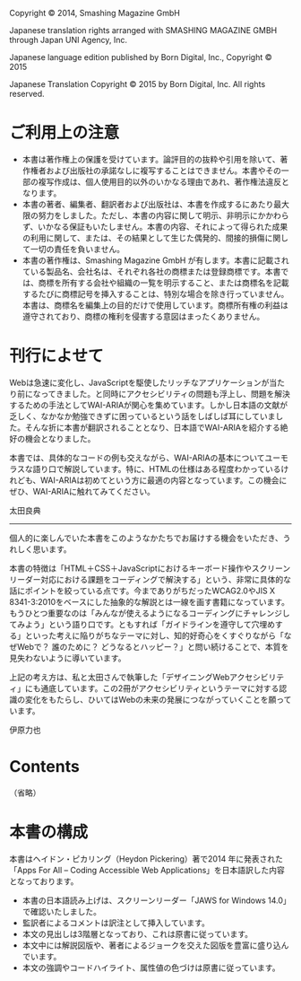 Copyright © 2014, Smashing Magazine GmbH

Japanese translation rights arranged with SMASHING MAGAZINE GMBH through Japan UNI Agency, Inc.

Japanese language edition published by Born Digital, Inc., Copyright © 2015

Japanese Translation Copyright © 2015 by Born Digital, Inc. All rights reserved.

# ご利用上の注意

- 本書は著作権上の保護を受けています。論評目的の抜粋や引用を除いて、著作権者および出版社の承諾なしに複写することはできません。本書やその一部の複写作成は、個人使用目的以外のいかなる理由であれ、著作権法違反となります。
- 本書の著者、編集者、翻訳者および出版社は、本書を作成するにあたり最大限の努力をしました。ただし、本書の内容に関して明示、非明示にかかわらず、いかなる保証もいたしません。本書の内容、それによって得られた成果の利用に関して、または、その結果として生じた偶発的、間接的損傷に関して一切の責任を負いません。
- 本書の著作権は、Smashing Magazine GmbH が有します。本書に記載されている製品名、会社名は、それぞれ各社の商標または登録商標です。本書では、商標を所有する会社や組織の一覧を明示すること、または商標名を記載するたびに商標記号を挿入することは、特別な場合を除き行っていません。本書は、商標名を編集上の目的だけで使用しています。商標所有権の利益は遵守されており、商標の権利を侵害する意図はまったくありません。

# 刊行によせて

Webは急速に変化し、JavaScriptを駆使したリッチなアプリケーションが当たり前になってきました。と同時にアクセシビリティの問題も浮上し、問題を解決するための手法としてWAI-ARIAが関心を集めています。しかし日本語の文献が乏しく、なかなか勉強できずに困っているという話をしばしば耳にしていました。そんな折に本書が翻訳されることとなり、日本語でWAI-ARIAを紹介する絶好の機会となりました。

本書では、具体的なコードの例も交えながら、WAI-ARIAの基本についてユーモラスな語り口で解説しています。特に、HTMLの仕様はある程度わかっているけれども、WAI-ARIAは初めてという方に最適の内容となっています。この機会にぜひ、WAI-ARIAに触れてみてください。

太田良典

---

個人的に楽しんでいた本書をこのようなかたちでお届けする機会をいただき、うれしく思います。

本書の特徴は「HTML＋CSS＋JavaScriptにおけるキーボード操作やスクリーンリーダー対応における課題をコーディングで解決する」という、非常に具体的な話にポイントを絞っている点です。今までありがちだったWCAG2.0やJIS X 8341-3:2010をベースにした抽象的な解説とは一線を画す書籍になっています。もうひとつ重要なのは「みんなが使えるようになるコーディングにチャレンジしてみよう」という語り口です。ともすれば「ガイドラインを遵守して穴埋めする」といった考えに陥りがちなテーマに対し、知的好奇心をくすぐりながら「なぜWebで？ 誰のために？ どうなるとハッピー？」と問い続けることで、本質を見失わないように導いています。

上記の考え方は、私と太田さんで執筆した「デザイニングWebアクセシビリティ」にも通底しています。この2冊がアクセシビリティというテーマに対する認識の変化をもたらし、ひいてはWebの未来の発展につながっていくことを願っています。

伊原力也

# Contents

（省略）

# 本書の構成

本書はヘイドン・ピカリング（Heydon Pickering）著で2014 年に発表された「Apps For All – Coding Accessible Web Applications」を日本語訳した内容となっております。

- 本書の日本語読み上げは、スクリーンリーダー「JAWS for Windows 14.0」で確認いたしました。
- 監訳者によるコメントは訳注として挿入しています。
- 本文の見出しは3階層となっており、これは原書に従っています。
- 本文中には解説図版や、著者によるジョークを交えた図版を豊富に盛り込んでいます。
- 本文の強調やコードハイライト、属性値の色づけは原書に従っています。
